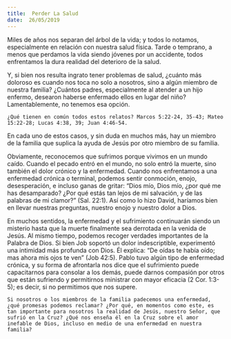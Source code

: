 ```yaml
---
title:  Perder La Salud
date:  26/05/2019
---
```


Miles de años nos separan del árbol de la vida; y todos lo notamos, especialmente en relación con nuestra salud física. Tarde o temprano, a menos que perdamos la vida siendo jóvenes por un accidente, todos enfrentamos la dura realidad del deterioro de la salud.

Y, si bien nos resulta ingrato tener problemas de salud, ¿cuánto más doloroso es cuando nos toca no solo a nosotros, sino a algún miembro de nuestra familia? ¿Cuántos padres, especialmente al atender a un hijo enfermo, desearon haberse enfermado ellos en lugar del niño? Lamentablemente, no tenemos esa opción.

`¿Qué tienen en común todos estos relatos? Marcos 5:22-24, 35-43; Mateo 15:22-28; Lucas 4:38, 39; Juan 4:46-54.`

En cada uno de estos casos, y sin duda en muchos más, hay un miembro de la familia que suplica la ayuda de Jesús por otro miembro de su familia.

Obviamente, reconocemos que sufrimos porque vivimos en un mundo caído. Cuando el pecado entró en el mundo, no solo entró la muerte, sino también el dolor crónico y la enfermedad. Cuando nos enfrentamos a una enfermedad crónica o terminal, podemos sentir conmoción, enojo, desesperación, e incluso ganas de gritar: “Dios mío, Dios mío, ¿por qué me has desamparado? ¿Por qué estás tan lejos de mi salvación, y de las palabras de mi clamor?” (Sal. 22:1). Así como lo hizo David, haríamos bien en llevar nuestras preguntas, nuestro enojo y nuestro dolor a Dios.

En muchos sentidos, la enfermedad y el sufrimiento continuarán siendo un misterio hasta que la muerte finalmente sea derrotada en la venida de Jesús. Al mismo tiempo, podemos recoger verdades importantes de la Palabra de Dios. Si bien Job soportó un dolor indescriptible, experimentó una intimidad más profunda con Dios. Él explica: “De oídas te había oído; mas ahora mis ojos te ven” (Job 42:5). Pablo tuvo algún tipo de enfermedad crónica, y su forma de afrontarla nos dice que el sufrimiento puede capacitarnos para consolar a los demás, puede darnos compasión por otros que están sufriendo y permitirnos ministrar con mayor eficacia (2 Cor. 1:3-5); es decir, si no permitimos que nos supere.

`Si nosotros o los miembros de la familia padecemos una enfermedad, ¿qué promesas podemos reclamar? ¿Por qué, en momentos como este, es tan importante para nosotros la realidad de Jesús, nuestro Señor, que sufrió en la Cruz? ¿Qué nos enseña él en la Cruz sobre el amor inefable de Dios, incluso en medio de una enfermedad en nuestra familia?`